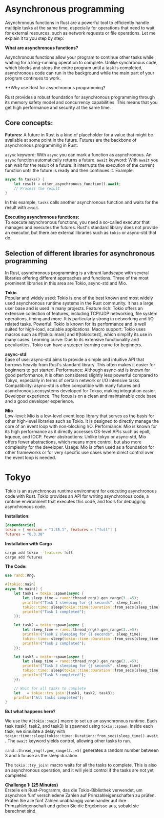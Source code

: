 # Asynchronous programming


Asynchronous functions in Rust are a powerful tool to efficiently handle multiple tasks at the same time, especially for operations that need to wait for external resources, such as network requests or file operations. Let me explain it to you step by step:


**What are asynchronous functions?**


Asynchronous functions allow your program to continue other tasks while waiting for a long-running operation to complete. Unlike synchronous code, which blocks and stops the entire program until a task is completed, asynchronous code can run in the background while the main part of your program continues to work.


**Why use Rust for asynchronous programming?


Rust provides a robust foundation for asynchronous programming through its memory safety model and concurrency capabilities. This means that you get high performance and security at the same time.


## Core concepts:


**Futures:** A future in Rust is a kind of placeholder for a value that might be available at some point in the future. Futures are the backbone of asynchronous programming in Rust.


`async` keyword: With `async` you can mark a function as asynchronous. An `async` function automatically returns a future.
`await` keyword: With `await` you can wait for the result of a future. It interrupts the execution of the current function until the future is ready and then continues it.
Example:


```rust
async fn tasks() {
    let result = other_asynchronous_function().await;
    // Process the result
}
```


In this example, `tasks` calls another asynchronous function and waits for the result with `await`.


**Executing asynchronous functions:**  
To execute asynchronous functions, you need a so-called executor that manages and executes the futures. Rust's standard library does not provide an executor, but there are external libraries such as `tokio` or async-std that do.


## Selection of different libraries for asynchronous programming


In Rust, asynchronous programming is a vibrant landscape with several libraries offering different approaches and functions. Three of the most prominent libraries in this area are Tokio, async-std and Mio.


   **Tokio**  
   Popular and widely used: Tokio is one of the best known and most widely used asynchronous runtime systems in the Rust community. It has a large user base and is used in many projects. Feature rich: Tokio offers an extensive collection of features, including TCP/UDP networking, file system operations, timing and more. It is particularly strong in networking and I/O related tasks. Powerful: Tokio is known for its performance and is well suited for high-load, scalable applications. Macro support: Tokio uses macros such as #[tokio::main] and #[tokio::test], which simplify its use in many cases. Learning curve: Due to its extensive functionality and peculiarities, Tokio can have a steeper learning curve for beginners.

   **async-std**  
   Ease of use: async-std aims to provide a simple and intuitive API that borrows heavily from Rust's standard library. This often makes it easier for beginners to get started. Performance: Although async-std is known for good performance, it is often considered slightly less powerful compared to Tokyo, especially in terms of certain network or I/O intensive tasks. Compatibility: async-std is often compatible with many futures and asynchronous ecosystems developed for Tokyo, making integration easier. Developer experience: The focus is on a clean and maintainable code base and a good developer experience.

   **Mio**  
   Low-level: Mio is a low-level event loop library that serves as the basis for other high-level libraries such as Tokio. It is designed to directly manage the core of an event loop with non-blocking I/O. Performance: Mio is known for its high performance as it directly accesses OS-level APIs such as epoll, kqueue, and IOCP. Fewer abstractions: Unlike tokyo or async-std, Mio offers fewer abstractions, which means more control, but also more complexity for the developer. Usage: Mio is often used as a foundation for other frameworks or for very specific use cases where direct control over the event loop is needed.


# Tokyo


Tokio is an asynchronous runtime environment for executing asynchronous code with Rust. Tokio provides an API for writing asynchronous code, a runtime environment that executes this code, and tools for debugging asynchronous code.


**Installation:**


```toml
[dependencies]
tokio = { version = "1.35.1", features = ["full"] }
futures = "0.3.30"
```


**Installation with Cargo**

```bash
cargo add tokio --features full
cargo add futures
```



**The Code:**
```rust
use rand::Rng;

#[tokio::main]
async fn main() {
    let task1 = tokio::spawn(async {
        let sleep_time = rand::thread_rng().gen_range(3..=5);
        println!("Task 1 sleeping for {} seconds", sleep_time);
        tokio::time::sleep(tokio::time::Duration::from_secs(sleep_time)).await;
        println!("Task 1 completed");
    });

    let task2 = tokio::spawn(async {
        let sleep_time = rand::thread_rng().gen_range(3..=5);
        println!("Task 2 sleeping for {} seconds", sleep_time);
        tokio::time::sleep(tokio::time::Duration::from_secs(sleep_time)).await;
        println!("Task 2 completed");
    });

    let task3 = tokio::spawn(async {
        let sleep_time = rand::thread_rng().gen_range(3..=5);
        println!("Task 3 sleeping for {} seconds", sleep_time);
        tokio::time::sleep(tokio::time::Duration::from_secs(sleep_time)).await;
        println!("Task 3 completed");
    });

    // Wait for all tasks to complete
    let _ = tokio::try_join!(task1, task2, task3);
    println!("All tasks completed");
}
```

**But what happens here?**

We use the `#[tokio::main]` macro to set up an asynchronous runtime.
Each task (task1, task2, and task3) is spawned using `tokio::spawn`. 
Inside each task, we simulate a delay with `tokio::time::sleep(tokio::time::Duration::from_secs(sleep_time)).await`. The `await` keyword yields control, allowing other tasks to run.

`rand::thread_rng().gen_range(3..=5)` generates a random number between 3 and 5 to use as the sleep duration.

The `tokio::try_join!` macro waits for all the tasks to complete. This is also an asynchronous operation, and it will yield control if the tasks are not yet completed.

**Challenge 1: (25 Minutes)**  
Erstelle ein Rust-Programm, das die Tokio-Bibliothek verwendet, um asynchron fünf verschiedene Zahlen auf Primzahleigenschaften zu prüfen.
Prüfen Sie alle fünf Zahlen unabhängig voneinander auf ihre Primzahleigenschaft und geben Sie die Ergebnisse aus, sobald sie berechnet sind.

